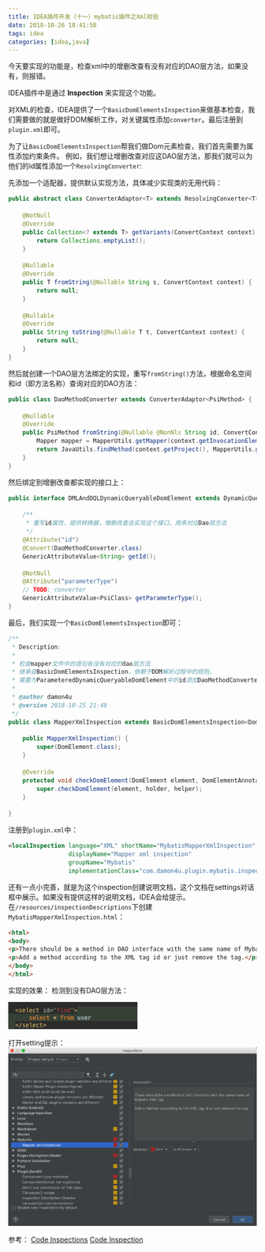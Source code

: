 ```yaml
---
title: IDEA插件开发（十一）mybatis插件之Xml校验
date: 2018-10-26 18:41:50
tags: idea
categories: [idea,java]
---
```


今天要实现的功能是，检查xml中的增删改查有没有对应的DAO层方法，如果没有，则报错。

IDEA插件中是通过 __Inspection__ 来实现这个功能。

对XML的检查，IDEA提供了一个`BasicDomElementsInspection`来做基本检查，我们需要做的就是做好DOM解析工作，对关键属性添加`converter`。最后注册到`plugin.xml`即可。

<!-- more -->

为了让`BasicDomElementsInspection`帮我们做Dom元素检查，我们首先需要为属性添加约束条件。
例如，我们想让增删改查对应这DAO层方法，那我们就可以为他们的id属性添加一个`ResolvingConverter`:

先添加一个适配器，提供默认实现方法，具体减少实现类的无用代码：
```java
public abstract class ConverterAdaptor<T> extends ResolvingConverter<T> {

    @NotNull
    @Override
    public Collection<? extends T> getVariants(ConvertContext context) {
        return Collections.emptyList();
    }

    @Nullable
    @Override
    public T fromString(@Nullable String s, ConvertContext context) {
        return null;
    }

    @Nullable
    @Override
    public String toString(@Nullable T t, ConvertContext context) {
        return null;
    }
}
```
然后就创建一个DAO层方法绑定的实现，重写`fromString()`方法，根据命名空间和id（即方法名称）查询对应的DAO方法：
```java
public class DaoMethodConverter extends ConverterAdaptor<PsiMethod> {

    @Nullable
    @Override
    public PsiMethod fromString(@Nullable @NonNls String id, ConvertContext context) {
        Mapper mapper = MapperUtils.getMapper(context.getInvocationElement());
        return JavaUtils.findMethod(context.getProject(), MapperUtils.getNamespace(mapper), id).orElse(null);
    }
}
```
然后绑定到增删改查都实现的接口上：
```java
public interface DMLAndDQLDynamicQueryableDomElement extends DynamicQueryableDomElement, IdDomElement {

    /**
     * 重写id属性，提供转换器，增删改查会实现这个接口，用来对应Dao层方法
     */
    @Attribute("id")
    @Convert(DaoMethodConverter.class)
    GenericAttributeValue<String> getId();

    @NotNull
    @Attribute("parameterType")
    // TODO: converter
    GenericAttributeValue<PsiClass> getParameterType();
}
```

最后，我们实现一个`BasicDomElementsInspection`即可：
```java
/**
 * Description:
 *
 * 检查mapper文件中的语句有没有对应的dao层方法
 * 继承自BasicDomElementsInspection，依赖于DOM解析过程中的规则，
 * 需要为ParameteredDynamicQueryableDomElement中的id添加DaoMethodConverter，绑定对应关系
 *
 * @author damon4u
 * @version 2018-10-25 21:49
 */
public class MapperXmlInspection extends BasicDomElementsInspection<DomElement> {

    public MapperXmlInspection() {
        super(DomElement.class);
    }

    @Override
    protected void checkDomElement(DomElement element, DomElementAnnotationHolder holder, DomHighlightingHelper helper) {
        super.checkDomElement(element, holder, helper);
    }

}
```
注册到`plugin.xml`中：
```xml
<localInspection language="XML" shortName="MybatisMapperXmlInspection" enabledByDefault="true" level="ERROR"
                 displayName="Mapper xml inspection"
                 groupName="Mybatis"
                 implementationClass="com.damon4u.plugin.mybatis.inspection.MapperXmlInspection"/>
```

还有一点小完善，就是为这个inspection创建说明文档，这个文档在settings对话框中展示。如果没有提供这样的说明文档，IDEA会给提示。
在`/resources/inspectionDescriptions`下创建`MybatisMapperXmlInspection.html`：
```html
<html>
<body>
<p>There should be a method in DAO interface with the same name of Mybatis XML tag.</p>
<p>Add a method according to the XML tag id or just remove the tag.</p>
</body>
</html>
```
实现的效果：
检测到没有DAO层方法：

![](/images/idea-plugin18.png)

打开setting提示：
![](/images/idea-plugin19.png)

参考：
[Code Inspections](https://www.jetbrains.org/intellij/sdk/docs/tutorials/code_inspections.html)
[Code Inspection](https://www.jetbrains.com/help/idea/code-inspection.html)
